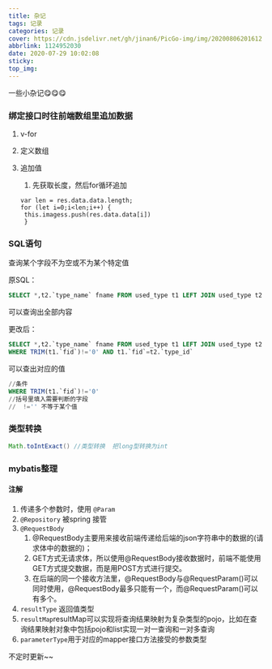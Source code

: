 ```yaml
---
title: 杂记
tags: 记录
categories: 记录
cover: https://cdn.jsdelivr.net/gh/jinan6/PicGo-img/img/20200806201612.jpg
abbrlink: 1124952030
date: 2020-07-29 10:02:08
sticky:
top_img:
---
```


<div class="snote idea yellow"><p>一些小杂记😋😋😋</p></div>

### 绑定接口时往前端数组里追加数据

1. v-for

2. 定义数组

3. 追加值

   1. 先获取长度，然后for循环追加

   ```vue
   var len = res.data.data.length;
   for (let i=0;i<len;i++) {
   	this.imagess.push(res.data.data[i])	
    }
   ```

### SQL语句

查询某个字段不为空或不为某个特定值

原SQL：

```sql
SELECT *,t2.`type_name` fname FROM used_type t1 LEFT JOIN used_type t2 ON t1.`fid`=t2.`type_id` 
```



可以查询出全部内容

更改后：

```sql
SELECT *,t2.`type_name` fname FROM used_type t1 LEFT JOIN used_type t2 ON t1.`fid`=t2.`type_id` 
WHERE TRIM(t1.`fid`)!='0' AND t1.`fid`=t2.`type_id`
```

可以查出对应的值



```sql
//条件
WHERE TRIM(t1.`fid`)!='0'
//括号里填入需要判断的字段
//  !='' 不等于某个值
```

### 类型转换

```java
Math.toIntExact() //类型转换  把long型转换为int
```



### mybatis整理

#### 注解

1. 传递多个参数时，使用 `@Param`
2. `@Repository`   被spring 接管
3. `@RequestBody`
   1.  @RequestBody主要用来接收前端传递给后端的json字符串中的数据的(请求体中的数据的)；
   2.  GET方式无请求体，所以使用@RequestBody接收数据时，前端不能使用GET方式提交数据，而是用POST方式进行提交。
   3.  在后端的同一个接收方法里，@RequestBody与@RequestParam()可以同时使用，@RequestBody最多只能有一个，而@RequestParam()可以有多个。
4. `resultType` 返回值类型
5. `resultMap`resultMap可以实现将查询结果映射为复杂类型的pojo，比如在查询结果映射对象中包括pojo和list实现一对一查询和一对多查询
6. `parameterType`用于对应的mapper接口方法接受的参数类型

<span class="inline-tag blue">不定时更新~~</span>